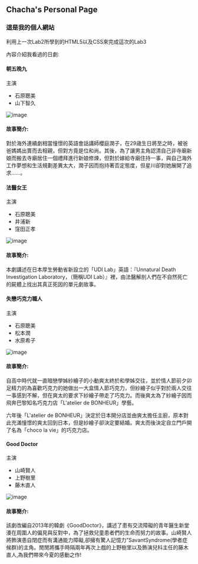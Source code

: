 ## Chacha's Personal Page


### 這是我的個人網站


<p> 利用上一次Lab2所學到的HTML5以及CSS來完成這次的Lab3 </p>

<p2> 內容介紹我看過的日劇:</p2>

#### 朝五晚九
  <p>主演</p>
  <ul>
    <li>石原聰美</li>
    <li>山下智久</li>
    
  </ul>

![image](https://upload.cc/i1/2019/03/16/7rkWnb.jpg)

#### 故事簡介:
<pp>
  對於海外連續劇相當憧憬的英語會話講師櫻庭潤子，在29歳生日將至之時，被爸爸媽媽出賣而去相親，但對方竟是位和尚。其後，為了讓男主角認清自己非寺廟新娘而搬去寺廟居住一個禮拜進行新娘修煉，但對於嫁給寺廟住持一事，與自己海外工作夢想和生活規劃差異太大，潤子因而抱持著否定態度，但星川卻對她展開了追求……。
  </pp>


#### 法醫女王
  <p>主演</p>
  <ul>
    <li>石原聰美</li>
    <li>井浦新</li>
    <li>窪田正孝</li>
    
  </ul>

![image](https://upload.cc/i1/2019/03/16/spzCPK.jpg)

#### 故事簡介:
<pp>
  本劇講述在日本厚生勞動省新設立的「UDI Lab」英語：『Unnatural Death Investigation Laboratory，（簡稱UDI Lab）』裡，由法醫解剖人們在不自然死亡的屍體上找出其真正死因的單元劇故事。
  </pp>


#### 失戀巧克力職人
  <p>主演</p>
  <ul>
    <li>石原聰美</li>
    <li>松本潤</li>
    <li>水原希子</li>
    
  </ul>

![image](https://upload.cc/i1/2019/03/16/1XlhI4.jpg)

#### 故事簡介:
<pp>
  
  自高中時代就一直暗戀學姊紗繪子的小動爽太終於和學姊交往，並於情人節前夕卯足精力的為喜歡巧克力的她做出一大盒情人節巧克力，但紗繪子似乎對於兩人交往一事感到不解，但在爽太的要求下紗繪子帶走了巧克力。而後爽太為了紗繪子因而飛奔巴黎知名巧克力店「L'atelier de BONHEUR」學藝。
  
  六年後「L'atelier de BONHEUR」決定於日本開分店並由爽太擔任主廚，原本對此充滿憧憬的爽太回到日本，但是紗繪子卻決定要結婚。爽太而後決定自立門戶開了名為「choco la vie」的巧克力店。
  </pp>

#### Good Doctor
  <p>主演</p>
  <ul>
    <li>山崎賢人</li>
    <li>上野樹里</li>
    <li>藤木直人</li>
    
  </ul>

![image](https://upload.cc/i1/2019/03/16/LYqXTN.jpg)

#### 故事簡介:
<pp>
  
  該劇改編自2013年的韓劇《GoodDoctor》，講述了患有交流障礙的青年醫生新堂湊在周圍人的偏見與反對中，為了拯救兒童患者們的生命而努力的故事。山崎賢人將飾演患自閉症而有溝通能力障礙,卻擁有驚人記憶力”SavantSyndrome(學者症候群)的主角。閒閒將攜手時隔兩年再次上戲的上野樹里以及飾演兒科主任的藤木直人,為我們帶來今夏的感動之作!
  
  </pp>
